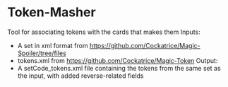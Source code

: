 # Token-Masher
Tool for associating tokens with the cards that makes them
Inputs:
  * A set in xml format from https://github.com/Cockatrice/Magic-Spoiler/tree/files
  * tokens.xml from https://github.com/Cockatrice/Magic-Token
Output:
  * A setCode_tokens.xml file containing the tokens from the same set as the input, with added reverse-related fields
